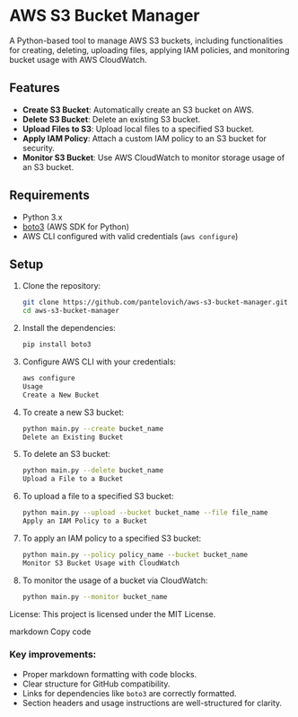 # AWS S3 Bucket Manager

A Python-based tool to manage AWS S3 buckets, including functionalities for creating, deleting, uploading files, applying IAM policies, and monitoring bucket usage with AWS CloudWatch.

## Features

- **Create S3 Bucket**: Automatically create an S3 bucket on AWS.
- **Delete S3 Bucket**: Delete an existing S3 bucket.
- **Upload Files to S3**: Upload local files to a specified S3 bucket.
- **Apply IAM Policy**: Attach a custom IAM policy to an S3 bucket for security.
- **Monitor S3 Bucket**: Use AWS CloudWatch to monitor storage usage of an S3 bucket.

## Requirements

- Python 3.x
- [boto3](https://boto3.amazonaws.com/) (AWS SDK for Python)
- AWS CLI configured with valid credentials (`aws configure`)

## Setup

1. Clone the repository:

   ```bash
   git clone https://github.com/pantelovich/aws-s3-bucket-manager.git
   cd aws-s3-bucket-manager
2. Install the dependencies:

   ```bash
   pip install boto3
3. Configure AWS CLI with your credentials:

   ```bash
   aws configure
   Usage
   Create a New Bucket
4. To create a new S3 bucket:

   ```bash
   python main.py --create bucket_name
   Delete an Existing Bucket
5. To delete an S3 bucket:

   ```bash
   python main.py --delete bucket_name
   Upload a File to a Bucket
6. To upload a file to a specified S3 bucket:

   ```bash
   python main.py --upload --bucket bucket_name --file file_name
   Apply an IAM Policy to a Bucket
7. To apply an IAM policy to a specified S3 bucket:

   ```bash
   python main.py --policy policy_name --bucket bucket_name
   Monitor S3 Bucket Usage with CloudWatch
8. To monitor the usage of a bucket via CloudWatch:

   ```bash
   python main.py --monitor bucket_name

License:
This project is licensed under the MIT License.

markdown
Copy code

### Key improvements:
- Proper markdown formatting with code blocks.
- Clear structure for GitHub compatibility.
- Links for dependencies like `boto3` are correctly formatted.
- Section headers and usage instructions are well-structured for clarity.
